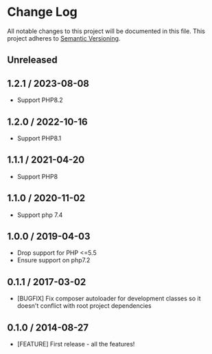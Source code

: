 # Change Log
All notable changes to this project will be documented in this file.
This project adheres to [Semantic Versioning](http://semver.org/).

## Unreleased

## 1.2.1 / 2023-08-08

* Support PHP8.2

## 1.2.0 / 2022-10-16

* Support PHP8.1

## 1.1.1 / 2021-04-20

* Support PHP8

## 1.1.0 / 2020-11-02
* Support php 7.4

## 1.0.0 / 2019-04-03
* Drop support for PHP <=5.5
* Ensure support on php7.2

## 0.1.1 / 2017-03-02

* [BUGFIX] Fix composer autoloader for development classes so it doesn't conflict
  with root project dependencies

## 0.1.0 / 2014-08-27

* [FEATURE] First release - all the features!
